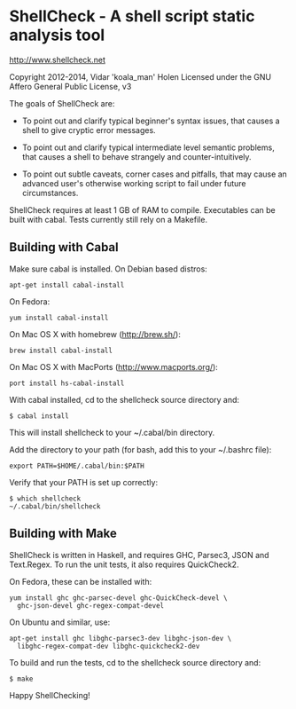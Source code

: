 # ShellCheck - A shell script static analysis tool

http://www.shellcheck.net

Copyright 2012-2014, Vidar 'koala_man' Holen
Licensed under the GNU Affero General Public License, v3

The goals of ShellCheck are:

  - To point out and clarify typical beginner's syntax issues,
    that causes a shell to give cryptic error messages.

  - To point out and clarify typical intermediate level semantic problems,
    that causes a shell to behave strangely and counter-intuitively.

  - To point out subtle caveats, corner cases and pitfalls, that may cause an
    advanced user's otherwise working script to fail under future circumstances.

ShellCheck requires at least 1 GB of RAM to compile. Executables can be built with cabal. Tests currently still rely on a Makefile.


## Building with Cabal

Make sure cabal is installed. On Debian based distros:

    apt-get install cabal-install

On Fedora:

    yum install cabal-install

On Mac OS X with homebrew (http://brew.sh/):

    brew install cabal-install

On Mac OS X with MacPorts (http://www.macports.org/):

    port install hs-cabal-install

With cabal installed, cd to the shellcheck source directory and:

    $ cabal install
    
This will install shellcheck to your ~/.cabal/bin directory.

Add the directory to your path (for bash, add this to your ~/.bashrc file):

    export PATH=$HOME/.cabal/bin:$PATH

Verify that your PATH is set up correctly:    

    $ which shellcheck
    ~/.cabal/bin/shellcheck

## Building with Make

ShellCheck is written in Haskell, and requires GHC, Parsec3, JSON and
Text.Regex. To run the unit tests, it also requires QuickCheck2.

On Fedora, these can be installed with:

    yum install ghc ghc-parsec-devel ghc-QuickCheck-devel \
      ghc-json-devel ghc-regex-compat-devel

On Ubuntu and similar, use:

    apt-get install ghc libghc-parsec3-dev libghc-json-dev \
      libghc-regex-compat-dev libghc-quickcheck2-dev

To build and run the tests, cd to the shellcheck source directory and:

    $ make


Happy ShellChecking!
